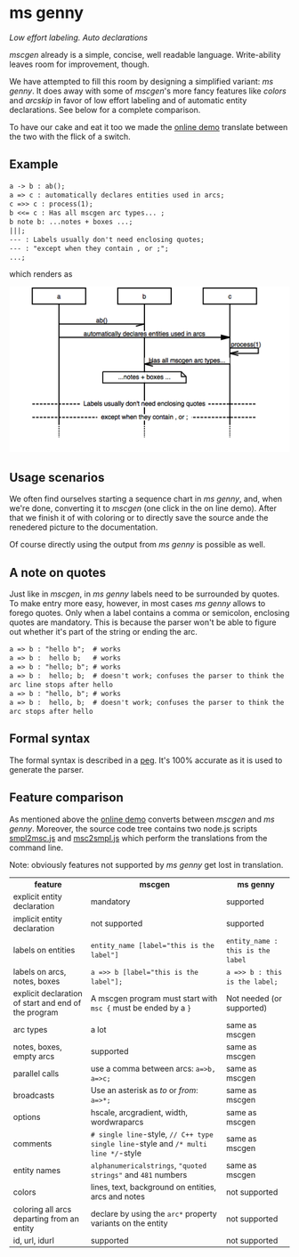 ms genny
========
*Low effort labeling. Auto declarations*

*mscgen* already is a simple, concise, well readable language. Write-ability
leaves room for improvement, though.

We have attempted to fill this room by designing a simplified variant: *ms genny*.
It does away with some of *mscgen*'s more fancy features like
*colors* and *arcskip* in favor of low effort labeling and of automatic 
entity declarations. See below for a complete comparison.

To have our cake and eat it too we made the [online demo][4] translate between
the two with the flick of a switch. 

Example
-------

    a -> b : ab();
    a => c : automatically declares entities used in arcs;
    c =>> c : process(1);
    b <<= c : Has all mscgen arc types... ;
    b note b: ...notes + boxes ...;
    |||;
    --- : Labels usually don't need enclosing quotes;
    --- : "except when they contain , or ;";
    ...;


which renders as

![ms genny sample](test/msgennysample.png)

Usage scenarios
---------------
We often find ourselves starting a sequence chart in *ms genny*, and, when
we're done, converting it to *mscgen* (one click in the on line demo). After
that we finish it of with coloring or to directly save the source ande the 
renedered picture to the documentation.

Of course directly using the output from *ms genny* is possible as well.

A note on quotes 
----------------
Just like in *mscgen*, in *ms genny* labels need to be surrounded by quotes. 
To make entry more easy, however, in most cases *ms genny* allows to 
forego quotes. Only when a label contains a comma or 
semicolon, enclosing quotes are mandatory. This is because the parser won't be able to
figure out whether it's part of the string or ending the arc.

    a => b : "hello b";  # works
    a => b :  hello b;   # works
    a => b : "hello; b"; # works
    a => b :  hello; b;  # doesn't work; confuses the parser to think the arc line stops after hello
    a => b : "hello, b"; # works
    a => b :  hello, b;  # doesn't work; confuses the parser to think the arc stops after hello


Formal syntax
-------------
The formal syntax is described in a [peg][1]. It's 100% accurate as it is used to 
generate the parser.

Feature comparison
------------------
As mentioned above the [online demo][4] converts between *mscgen* and *ms genny*.
Moreover, the source code tree contains two node.js scripts [smpl2msc.js][2] and
[msc2smpl.js][3] which perform the translations from the command line. 

Note: obviously features not supported by *ms genny* get lost in translation.


<table>
    <tr><th>feature</th><th>mscgen</th><th>ms genny</th></tr>
    <tr>
        <td>explicit entity declaration</td>
        <td>mandatory</td>
        <td>supported</td>
    </tr>
    <tr>
        <td>implicit entity declaration</td>
        <td>not supported</td>
        <td>supported</td>
    </tr>
    <tr>
        <td>labels on entities</td>
        <td><code>entity_name [label="this is the label"]</code></td>
        <td><code>entity_name : this is the label</code></td>
    </tr>
    <tr>
        <td>labels on arcs, notes, boxes</td>
        <td><code>a =>> b [label="this is the label"];</code></td>
        <td><code>a =>> b : this is the label;</code></td>
    </tr>
    <tr>
        <td>explicit declaration of start and end of the program</td>
        <td>A mscgen program must start with <code>msc {</code> must be ended by a <code>}</code></td>
        <td>Not needed (or supported)</td>
    </tr>
    <tr>
        <td>arc types</td>
        <td>a lot</td>
        <td>same as mscgen</td>
    </tr>
    <tr>
        <td>notes, boxes, empty arcs</td>
        <td>supported</td>
        <td>same as mscgen</td>
    </tr>
    <tr>
        <td>parallel calls</td>
        <td>use a comma between arcs: <code>a=>b, a=>c;</code></td>
        <td>same as mscgen</td>
    </tr>
    <tr>
        <td>broadcasts</td>
        <td>Use an asterisk as <em>to</em> or <em>from</em>: <code>a=>*;</code></td>
        <td>same as mscgen</td>
    </tr>
    <tr>
        <td>options</td>
        <td>hscale, arcgradient, width, wordwraparcs </td>
        <td>same as mscgen</td>
    </tr>
    <tr>
        <td>comments</td>
        <td><code># single line</code>-style, <code>// C++ type single line</code>-style and <code>/* multi line */</code>-style</td>
        <td>same as mscgen</td>
    </tr>
    <tr>
        <td>entity names</td>
        <td><code>alphanumericalstrings</code>, <code>"quoted strings"</code>  and <code>481</code> numbers</td>
        <td>same as mscgen</td>
    </tr>
    <tr>
        <td>colors</td>
        <td>lines, text, background on entities, arcs and notes</td>
        <td>not supported</td>
    </tr>
    <tr>
        <td>coloring all arcs departing from an entity</td>
        <td>declare by using the <code>arc*</code> property variants on the entity</td>
        <td>not supported</td>
    </tr>
    <tr>
        <td>id, url, idurl</td>
        <td>supported</td>
        <td>not supported</td>
    </tr>
</table>

[1]: script/node/mscgensmplparser.pegjs
[2]: script/node/smpl2msc.js
[3]: script/node/msc2smpl.js
[4]: http://sverweij.github.io/mscgen_js/
